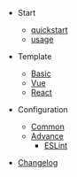 * Start
  * [quickstart](en-us/quickstart.md)
  * [usage](en-us/usage.md)

* Template
  * [Basic](en-us/template/basic.md)
  * [Vue](en-us/quickstart.md)
  * [React](en-us/quickstart.md)

* Configuration
  * [Common](en-us/quickstart.md)
  * [Advance](en-us/quickstart.md)
    * [ESLint](en-us/quickstart.md)



* [Changelog](https://github.com/fetp/fetp/blob/master/CHANGELOG.md)